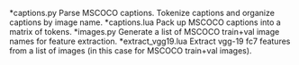 *captions.py
	Parse MSCOCO captions. Tokenize captions and organize captions by image name.
*captions.lua
	Pack up MSCOCO captions into a matrix of tokens.
*images.py
	Generate a list of MSCOCO train+val image names for feature extraction.
*extract_vgg19.lua
	Extract vgg-19 fc7 features from a list of images (in this case for MSCOCO train+val images).